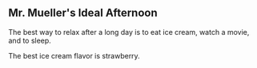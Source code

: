 ## Mr. Mueller's Ideal Afternoon

The best way to relax after a long day is to eat ice cream, watch a movie, and to sleep.

The best ice cream flavor is strawberry.